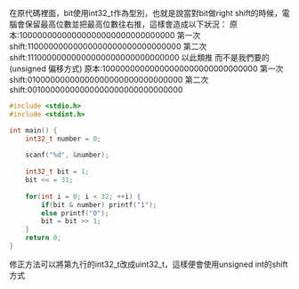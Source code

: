 在原代碼裡面，bit使用int32_t作為型別，也就是說當對bit做right shift的時候，電腦會保留最高位數並把最高位數往右推，這樣會造成以下狀況：
原本:10000000000000000000000000000000
第一次shift:11000000000000000000000000000000
第二次shift:11100000000000000000000000000000
以此類推
而不是我們要的(unsigned 偏移方式)
原本:10000000000000000000000000000000
第一次shift:01000000000000000000000000000000
第二次shift:00100000000000000000000000000000
``` c
#include <stdio.h>
#include <stdint.h>

int main() {
    int32_t number = 0;
   
    scanf("%d", &number);
    
    int32_t bit = 1;
    bit << = 31;
    
    for(int i = 0; i < 32; ++i) {
		if(bit & number) printf("1");
        else printf("0");
        bit = bit >> 1;
    }
    return 0;
}
```
修正方法可以將第九行的int32_t改成uint32_t，這樣便會使用unsigned int的shift方式